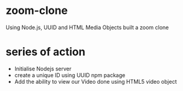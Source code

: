 # zoom-clone
Using Node.js, UUID and HTML Media Objects built a zoom clone
# series of action
- Initialise Nodejs server
- create a unique ID using UUID npm package
- Add the ability to view our Video done using HTML5 video object
